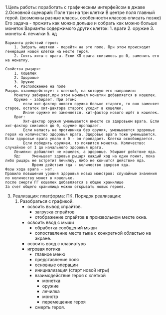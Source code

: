 1.Цель работы:
	поработать с графическим интерфейсом в джаве
2.Основной сценарий:
	Поле три на три клетки
	В центре поля главный герой. (возможны разные классы, особенности классов описать позже)
	Его задача - прожить как можно дольше и собрать как можно больше монеток
	Варианты содержимого других клеток:
		1. враги
		2. оружие 
		3. монеты
  		4. лечилки
    		5. яд
		
	Варианты действий героя:
		1. Забрать ништяки - перейти на это поле. При этом происходит генерация новой клетки на месте героя.
		2. Снять хиты с врага. Если ХП врага снизилось до 0, заменить его на монетку.
		
	Свойства рыцаря:
		1. Кошелек
		2. Здоровье
		3. Оружие
		4. Расположение на поле
	Рыцарь взаимодействует с клеткой, на которую его направили: 
		Монетку забирает,при этом номинал монетки добавляется в кошелек.
		Оружие - забирает. При этом:
			если хит-фактор нового оружия больше старого, то оно заменяет старое, остаток хит-фактора старого уходит в кошелек.
			Иначе оружие не заменяется, хит-фактор нового идёт в кошелек.
		Враг:
			Хит-фактор оружия уменьшается вместе со здоровьем врага. Если хит-фактор снизился до 0, оружие пропадает.
			Если напасть на противника без оружия, уменьшается здоровье героя на количество здоровья врага. Здоровье врага тоже уменьшается. Если здоровье врага упало в 0 - он пропадает. Клетка освобождается.
			Если победить оружием, то появится монетка. Количество: случайное от 1 до начального здоровья врага.
		Лечилки: добавляют не кошелек, а здоровье. Убирают действие яда.
  		Яд:     Уменьшает здровье рыцаря каждый ход на один поинт, пока либо рыцарь не встретит лечилку, либо не кончится действие яда. 
    			Время действия яда - количество здоровя яда.
	Фазы хода врага - нет.
	Правило повышения уровня здоровья новых монстров: случайные значения по количеству монет в кошельке.
	после смерти ГГ кошелек добавляется в общее хранилише
	За счет общего хранилища можно открывать новых героев.
3. Реализация:
	платформа: ПК.
	Порядок реализации:
	1. Разобраться с графикой.
		- освоить вывод спрайтов.
			- загрузка спрайтов
			- отображение спрайтов в произвольном месте окна.
		- освоить ввод с мыши
			- обработка сообщений мыши
			- сопоставление места тыка с конкретной областью на экране.
		- освоить ввод с клавиатуры
		- игровая логика
			- главное меню
			- представление поля
			- основные операции
			 - инициализация (старт новой игры)
			 - взаимодействие героя с клеткой
				- монетка
				- оружие
				- лечилка
				- монстр
				- перемещение героя
			 - смерть героя.
